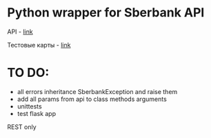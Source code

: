 Python wrapper for Sberbank API
===============================

API - [link][api_url]

Тестовые карты - [link][test_cards]


TO DO:
======
* all errors inheritance SberbankException and raise them
* add all params from api to class methods arguments
* unittests
* test flask app


REST only


[api_url]: https://securepayments.sberbank.ru/wiki/doku.php/integration:api:start
[test_cards]: https://securepayments.sberbank.ru/wiki/doku.php/test_cards
